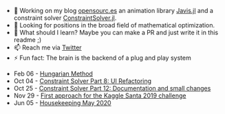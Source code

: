 - 🔭 Working on my blog [opensourc.es](https://opensourc.es) an animation library [Javis.jl](https://github.com/Wikunia/Javis.jl) and a constraint solver [ConstraintSolver.jl](https://github.com/Wikunia/ConstraintSolver.jl).
- 👀 Looking for positions in the broad field of mathematical optimization.
- 🌱 What should I learn? Maybe you can make a PR and just write it in this readme ;)
- 📫 Reach me via [Twitter](https://twitter.com/Wikunia_de)
- ⚡ Fun fact: The brain is the backend of a plug and play system 

<!-- feed start -->
- Feb 06 - [Hungarian Method](https://opensourc.es/blog/2018-02-06-hungarian-method/index.html)
- Oct 04 - [Constraint Solver Part 8: UI Refactoring](https://opensourc.es/blog/2019-10-04-constraint-solver-ui-refactor/index.html)
- Oct 25 - [Constraint Solver Part 12: Documentation and small changes](https://opensourc.es/blog/2019-10-25-constraint-solver-docs-and-benchmarks/index.html)
- Nov 29 - [First approach for the Kaggle Santa 2019 challenge](https://opensourc.es/blog/2019-11-29-kaggle-santa-2019/index.html)
- Jun 05 - [Housekeeping May 2020](https://opensourc.es/blog/2020-06-05-housekeeping-may-2020/index.html)
<!-- feed end -->